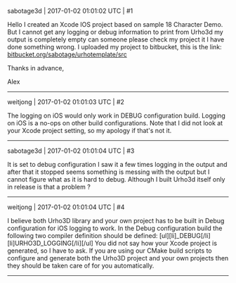 sabotage3d | 2017-01-02 01:01:02 UTC | #1

Hello I created an Xcode IOS project based on sample 18 Character Demo. But I cannot get any logging or debug information to print from Urho3d my output is completely empty can someone please check my project it I have done something wrong.  I uploaded my project to bitbucket, this is the link: [bitbucket.org/sabotage/urhotemplate/src](https://bitbucket.org/sabotage/urhotemplate/src)

Thanks in advance,

Alex

-------------------------

weitjong | 2017-01-02 01:01:03 UTC | #2

The logging on iOS would only work in DEBUG configuration build. Logging on iOS is a no-ops on other build configurations. Note that I did not look at your Xcode project setting, so my apology if that's not it.

-------------------------

sabotage3d | 2017-01-02 01:01:04 UTC | #3

It is set to debug configuration I saw it a few times logging in the output and after that it stopped seems something is messing with the output but I cannot figure what as it is hard to debug. Although I built Urho3d itself only in release is that a problem ?

-------------------------

weitjong | 2017-01-02 01:01:04 UTC | #4

I believe both Urho3D library and your own project has to be built in Debug configuration for iOS logging to work. In the Debug configuration build the following two compiler definition should be defined:
[ul][li]_DEBUG[/li]
[li]URHO3D_LOGGING[/li][/ul]
You did not say how your Xcode project is generated, so I have to ask. If you are using our CMake build scripts to configure and generate both the Urho3D project and your own projects then they should be taken care of for you automatically.

-------------------------

